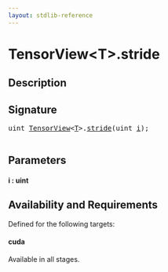 ```yaml
---
layout: stdlib-reference
---
```


# TensorView\<T\>\.stride

## Description





## Signature 

<pre>
<span class="code_keyword">uint</span> <a href="../types/tensorview-06/index" class="code_type">TensorView</a>&lt;<a href="../types/tensorview-06/index#typeparam-T" class="code_type">T</a>&gt;.<a href="stride">stride</a>(<span class="code_keyword">uint</span> <a href="stride#decl-i" class="code_param">i</a>);

</pre>

## Parameters

####  <a id="decl-i"></a>i  : uint

## Availability and Requirements

Defined for the following targets:

#### cuda
Available in all stages.



